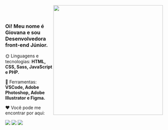 <img src="https://user-images.githubusercontent.com/75648437/148135300-cbc16417-ac31-4e17-8bd5-1d0e130b8f40.png" width="350px" align="right">


<br />
<br />

<h3 align="left"> 
   Oi! Meu nome é Giovana e sou <strong>Desenvolvedora front-end Júnior.</strong><br>
</h3>

<p align="left">
 🌞 Linguagens e tecnologias: <strong>HTML, CSS, Sass, JavaScript e PHP.</strong>
</p>

<p align="left">
 🌸 Ferramentas: <strong>VSCode, Adobe Photoshop, Adobe Illustrator e Figma. </strong>
</p>

<p align="left">
 ❤️ Você pode me encontrar por aqui:
</p>

<p align="left">
  <a href="https://www.linkedin.com/in/giovana--siqueira/" alt="Linkedin">
  <img src="https://img.shields.io/badge/-Linkedin-1C1C1C?style=for-the-badge&logo=Linkedin&logoColor=FD76CB&link=https://www.linkedin.com/in/giovana--siqueira/"/></a>

  <a href="https://www.instagram.com/giovxxna/" alt="Instagram">
  <img src="https://img.shields.io/badge/-Instagram-1C1C1C?style=for-the-badge&logo=Instagram&logoColor=FD76CB&link=https://www.instagram.com/giovxxna"/></a>
   
   <a href="https://www.behance.net/giovxna" alt="Behance">
   <img src="https://img.shields.io/badge/-Behance-1C1C1C?style=for-the-badge&logo=behance&logoColor=FD76CB&link=https://www.behance.net/giovxna"/></a>
</p>


